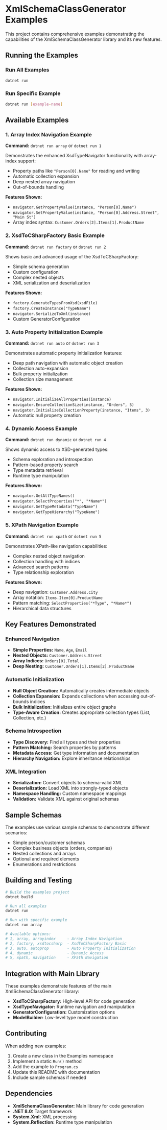 # XmlSchemaClassGenerator Examples

This project contains comprehensive examples demonstrating the capabilities of the XmlSchemaClassGenerator library and its new features.

## Running the Examples

### Run All Examples
```bash
dotnet run
```

### Run Specific Example
```bash
dotnet run [example-name]
```

## Available Examples

### 1. Array Index Navigation Example
**Command:** `dotnet run array` or `dotnet run 1`

Demonstrates the enhanced XsdTypeNavigator functionality with array-index support:
- Property paths like `"Person[0].Name"` for reading and writing
- Automatic collection expansion
- Deep nested array navigation
- Out-of-bounds handling

**Features Shown:**
- `navigator.GetPropertyValue(instance, "Person[0].Name")`
- `navigator.SetPropertyValue(instance, "Person[0].Address.Street", "Main St")`
- Array index syntax: `Customer.Orders[2].Items[1].ProductName`

### 2. XsdToCSharpFactory Basic Example
**Command:** `dotnet run factory` or `dotnet run 2`

Shows basic and advanced usage of the XsdToCSharpFactory:
- Simple schema generation
- Custom configuration
- Complex nested objects
- XML serialization and deserialization

**Features Shown:**
- `factory.GenerateTypesFromXsd(xsdFile)`
- `factory.CreateInstance("TypeName")`
- `navigator.SerializeToXml(instance)`
- Custom GeneratorConfiguration

### 3. Auto Property Initialization Example
**Command:** `dotnet run auto` or `dotnet run 3`

Demonstrates automatic property initialization features:
- Deep path navigation with automatic object creation
- Collection auto-expansion
- Bulk property initialization
- Collection size management

**Features Shown:**
- `navigator.InitializeAllProperties(instance)`
- `navigator.EnsureCollectionSize(instance, "Orders", 5)`
- `navigator.InitializeCollectionProperty(instance, "Items", 3)`
- Automatic null property creation

### 4. Dynamic Access Example
**Command:** `dotnet run dynamic` or `dotnet run 4`

Shows dynamic access to XSD-generated types:
- Schema exploration and introspection
- Pattern-based property search
- Type metadata retrieval
- Runtime type manipulation

**Features Shown:**
- `navigator.GetAllTypeNames()`
- `navigator.SelectProperties("*", "*Name*")`
- `navigator.GetTypeMetadata("TypeName")`
- `navigator.GetTypeHierarchy("TypeName")`

### 5. XPath Navigation Example
**Command:** `dotnet run xpath` or `dotnet run 5`

Demonstrates XPath-like navigation capabilities:
- Complex nested object navigation
- Collection handling with indices
- Advanced search patterns
- Type relationship exploration

**Features Shown:**
- Deep navigation: `Customer.Address.City`
- Array notation: `Items.Item[0].ProductName`
- Pattern matching: `SelectProperties("*Type", "*Name*")`
- Hierarchical data structures

## Key Features Demonstrated

### Enhanced Navigation
- **Simple Properties:** `Name`, `Age`, `Email`
- **Nested Objects:** `Customer.Address.Street`
- **Array Indices:** `Orders[0].Total`
- **Deep Nesting:** `Customer.Orders[1].Items[2].ProductName`

### Automatic Initialization
- **Null Object Creation:** Automatically creates intermediate objects
- **Collection Expansion:** Expands collections when accessing out-of-bounds indices
- **Bulk Initialization:** Initializes entire object graphs
- **Type-Aware Creation:** Creates appropriate collection types (List<T>, Collection<T>, etc.)

### Schema Introspection
- **Type Discovery:** Find all types and their properties
- **Pattern Matching:** Search properties by patterns
- **Metadata Access:** Get type information and documentation
- **Hierarchy Navigation:** Explore inheritance relationships

### XML Integration
- **Serialization:** Convert objects to schema-valid XML
- **Deserialization:** Load XML into strongly-typed objects
- **Namespace Handling:** Custom namespace mappings
- **Validation:** Validate XML against original schemas

## Sample Schemas

The examples use various sample schemas to demonstrate different scenarios:
- Simple person/customer schemas
- Complex business objects (orders, companies)
- Nested collections and arrays
- Optional and required elements
- Enumerations and restrictions

## Building and Testing

```bash
# Build the examples project
dotnet build

# Run all examples
dotnet run

# Run with specific example
dotnet run array

# Available options:
# 1, array, arrayindex     - Array Index Navigation
# 2, factory, xsdtocsharp  - XsdToCSharpFactory Basic
# 3, auto, autoprop        - Auto Property Initialization  
# 4, dynamic               - Dynamic Access
# 5, xpath, navigation     - XPath Navigation
```

## Integration with Main Library

These examples demonstrate features of the main XmlSchemaClassGenerator library:
- **XsdToCSharpFactory:** High-level API for code generation
- **XsdTypeNavigator:** Runtime navigation and manipulation
- **GeneratorConfiguration:** Customization options
- **ModelBuilder:** Low-level type model construction

## Contributing

When adding new examples:
1. Create a new class in the Examples namespace
2. Implement a static `Run()` method
3. Add the example to `Program.cs`
4. Update this README with documentation
5. Include sample schemas if needed

## Dependencies

- **XmlSchemaClassGenerator:** Main library for code generation
- **.NET 8.0:** Target framework
- **System.Xml:** XML processing
- **System.Reflection:** Runtime type manipulation